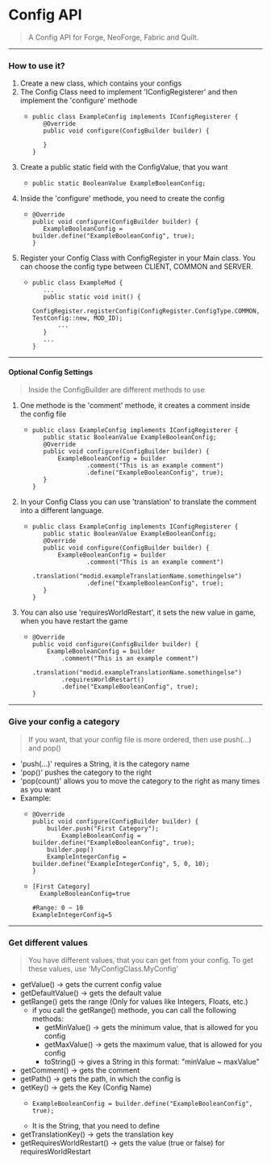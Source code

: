 # Config API
> A Config API for Forge, NeoForge, Fabric and Quilt.
> 
---
### How to use it?

1. Create a new class, which contains your configs
2. The Config Class need to implement 'IConfigRegisterer' and then implement the 'configure' methode
   - ```
     public class ExampleConfig implements IConfigRegisterer {
        @Override
        public void configure(ConfigBuilder builder) {
        
        }
     }
3. Create a public static field with the ConfigValue, that you want
   - ```
     public static BooleanValue ExampleBooleanConfig;
4. Inside the 'configure' methode, you need to create the config
   - ```
     @Override
     public void configure(ConfigBuilder builder) {
        ExampleBooleanConfig = builder.define("ExampleBooleanConfig", true);
     }
5. Register your Config Class with ConfigRegister in your Main class. You can choose the config type between CLIENT, COMMON and SERVER.
   - ```
     public class ExampleMod {
        ...
        public static void init() {
            ConfigRegister.registerConfig(ConfigRegister.ConfigType.COMMON, TestConfig::new, MOD_ID);
            ...   
        }
        ...
     }
---
#### Optional Config Settings

> Inside the ConfigBuilder are different methods to use
1. One methode is the 'comment' methode, it creates a comment inside the config file
   - ```
     public class ExampleConfig implements IConfigRegisterer {
        public static BooleanValue ExampleBooleanConfig;
        @Override
        public void configure(ConfigBuilder builder) {
            ExampleBooleanConfig = builder
                    .comment("This is an example comment")
                    .define("ExampleBooleanConfig", true);
        }
     }
2. In your Config Class you can use 'translation' to translate the comment into a different language.
   - ```
     public class ExampleConfig implements IConfigRegisterer {
        public static BooleanValue ExampleBooleanConfig;
        @Override
        public void configure(ConfigBuilder builder) {
            ExampleBooleanConfig = builder
                    .comment("This is an example comment")
                    .translation("modid.exampleTranslationName.somethingelse")
                    .define("ExampleBooleanConfig", true);
        }
     }
3. You can also use 'requiresWorldRestart', it sets the new value in game, when you have restart the game
   - ```
     @Override
     public void configure(ConfigBuilder builder) {
         ExampleBooleanConfig = builder
             .comment("This is an example comment")
             .translation("modid.exampleTranslationName.somethingelse")
             .requiresWorldRestart()
             .define("ExampleBooleanConfig", true);
     }
---

### Give your config a category
> If you want, that your config file is more ordered, then use push(...) and pop()
- 'push(...)' requires a String, it is the category name
- 'pop()' pushes the category to the right
- 'pop(count)' allows you to move the category to the right as many times as you want
- Example:
  - ```
    @Override
    public void configure(ConfigBuilder builder) {
        builder.push("First Category");
            ExampleBooleanConfig = builder.define("ExampleBooleanConfig", true);
        builder.pop()
        ExampleIntegerConfig = builder.define("ExampleIntegerConfig", 5, 0, 10);
    } 
  - ```
    [First Category]
      ExampleBooleanConfig=true
    
    #Range: 0 ~ 10
    ExampleIntegerConfig=5
---

### Get different values
> You have different values, that you can get from your config.
> To get these values, use 'MyConfigClass.MyConfig'
- getValue() -> gets the current config value
- getDefaultValue() -> gets the default value
- getRange() gets the range (Only for values like Integers, Floats, etc.)
  - if you call the getRange() methode, you can call the following methods:
    - getMinValue() -> gets the minimum value, that is allowed for you config
    - getMaxValue() -> gets the maximum value, that is allowed for you config
    - toString() -> gives a String in this format: "minValue ~ maxValue"
- getComment() -> gets the comment
- getPath() -> gets the path, in which the config is
- getKey() -> gets the Key (Config Name)
  - ```
    ExampleBooleanConfig = builder.define("ExampleBooleanConfig", true);

  - It is the String, that you need to define
- getTranslationKey() -> gets the translation key
- getRequiresWorldRestart() -> gets the value (true or false) for requiresWorldRestart
     
